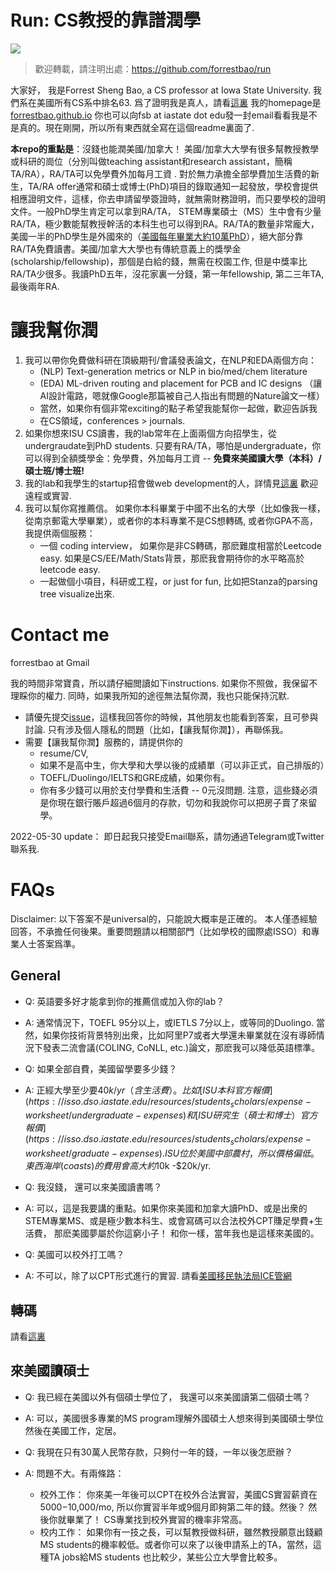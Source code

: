 # Run: CS教授的靠譜潤學

![](https://m.media-amazon.com/images/I/51PkOQXo5CL._SL500_.jpg)

> 歡迎轉載，請注明出處：<https://github.com/forrestbao/run>

大家好， 我是Forrest Sheng Bao, a CS professor at Iowa State University. 我們系在美國所有CS系中排名63.
爲了證明我是真人，請看[這裏](https://www.cs.iastate.edu/fsb) 我的homepage是 [forrestbao.github.io](http://forrestbao.github.io) 你也可以向fsb at iastate dot edu發一封email看看我是不是真的。現在剛開，所以所有東西就全寫在這個readme裏面了. 

**本repo的重點是**：沒錢也能潤美國/加拿大！ 美國/加拿大大學有很多幫教授教學或科研的崗位（分別叫做teaching assistant和research assistant，簡稱TA/RA），RA/TA可以免學費外加每月工資 . 對於無力承擔全部學費加生活費的新生，TA/RA offer通常和碩士或博士(PhD)項目的錄取通知一起發放，學校會提供相應證明文件，這樣，你去申請留學簽證時，就無需財務證明，而只要學校的證明文件。一般PhD學生肯定可以拿到RA/TA， STEM專業碩士（MS）生中會有少量RA/TA，極少數能幫教授幹活的本科生也可以得到RA。RA/TA的數量非常龐大，美國一半的PhD學生是外國來的（[美國每年畢業大約10萬PhD](https://www.nsf.gov/nsb/sei/one-pagers/Foreign-Born.pdf)），絕大部分靠RA/TA免費讀書。美國/加拿大大學也有傳統意義上的獎學金(scholarship/fellowship)，那個是白給的錢，無需在校園工作, 但是中獎率比RA/TA少很多。我讀PhD五年，沒花家裏一分錢，第一年fellowship, 第二三年TA, 最後兩年RA. 


# 讓我幫你潤
1. 我可以帶你免費做科研在頂級期刊/會議發表論文，在NLP和EDA兩個方向：
   - (NLP) Text-generation metrics or NLP in bio/med/chem literature
   - (EDA) ML-driven routing and placement for PCB and IC designs （讓AI設計電路，嗯就像Google那篇被自己人指出有問題的Nature論文一樣）
   - 當然，如果你有個非常exciting的點子希望我能幫你一起做，歡迎告訴我
   - 在CS領域，conferences > journals. 
2. 如果你想來ISU CS讀書，我的lab常年在上面兩個方向招學生，從undergraudate到PhD students. 只要有RA/TA，哪怕是undergraduate，你可以得到全額獎學金：免學費，外加每月工資 -- **免費來美國讀大學（本科）/碩士班/博士班!**
3. 我的lab和我學生的startup招會做web development的人，詳情見[這裏](https://www.notion.so/nlpdev/Remote-Hiring-People-9df52db7ba624954a58cac93a836b01b) 歡迎遠程或實習. 
4. 我可以幫你寫推薦信。 如果你本科畢業于中國不出名的大學（比如像我一樣，從南京郵電大學畢業），或者你的本科專業不是CS想轉碼, 或者你GPA不高，我提供兩個服務：
   - 一個 coding interview， 如果你是非CS轉碼，那麽難度相當於Leetcode easy. 如果是CS/EE/Math/Stats背景，那麽我會期待你的水平略高於leetcode easy.
   - 一起做個小項目，科研或工程，or just for fun, 比如把Stanza的parsing tree visualize出來. 
   


# Contact me

forrestbao at Gmail

我的時間非常寶貴，所以請仔細閲讀如下instructions. 如果你不照做，我保留不理睬你的權力. 同時，如果我所知的途徑無法幫你潤，我也只能保持沉默. 

* 請優先提交[issue](https://github.com/forrestbao/Run/issues)，這樣我回答你的時候，其他朋友也能看到答案，且可參與討論. 只有涉及個人隱私的問題（比如，【讓我幫你潤】），再聯係我。
* 需要【讓我幫你潤】服務的，請提供你的
   * resume/CV, 
   * 如果不是高中生，你大學和大學以後的成績單（可以非正式，自己排版的）
   * TOEFL/Duolingo/IELTS和GRE成績，如果你有。
   * 你有多少錢可以用於支付學費和生活費 -- 0元沒問題. 注意，這些錢必須是你現在銀行賬戶超過6個月的存款，切勿和我說你可以把房子賣了來留學。

2022-05-30 update： 即日起我只接受Email聯系，請勿通過Telegram或Twitter聯系我.

# FAQs

Disclaimer: 以下答案不是universal的，只能說大概率是正確的。 本人僅憑經驗回答，不承擔任何後果。重要問題請以相關部門（比如學校的國際處ISSO）和專業人士答案爲準。

## General

* Q: 英語要多好才能拿到你的推薦信或加入你的lab？
* A: 通常情況下，TOEFL 95分以上，或IETLS 7分以上，或等同的Duolingo. 當然，如果你技術背景特別出衆，比如阿里P7或者大學還未畢業就在沒有導師情況下發表二流會議(COLING, CoNLL, etc.)論文，那麽我可以降低英語標準。 

* Q: 如果全部自費，美國留學要多少錢？
* A: 正經大學至少要$40k/yr（含生活費）。比如[ISU本科官方報價](https://isso.dso.iastate.edu/resources/students_scholars/expense-worksheet/undergraduate-expenses)和[ISU研究生（碩士和博士）官方報價](https://isso.dso.iastate.edu/resources/students_scholars/expense-worksheet/graduate-expenses). ISU位於美國中部農村，所以價格偏低。東西海岸(coasts)的費用會高大約$10k -$20k/yr. 

* Q: 我沒錢， 還可以來美國讀書嗎？
* A: 可以，這是我要講的重點。如果你來美國和加拿大讀PhD、或是出衆的STEM專業MS、或是極少數本科生、或會寫碼可以合法校外CPT賺足學費+生活費， 那麽美國夢屬於你這窮小子！ 和你一樣，當年我也是這樣來美國的。

* Q: 美國可以校外打工嗎？ 
* A: 不可以，除了以CPT形式進行的實習. 請看[美國移民執法局ICE管網](https://www.ice.gov/sevis/employment#offCE)

## 轉碼

請看[這裏](switch_to_CS.md)

## 來美國讀碩士
* Q: 我已經在美國以外有個碩士學位了， 我還可以來美國讀第二個碩士嗎？
* A: 可以，美國很多專業的MS program理解外國碩士人想來得到美國碩士學位然後在美國工作，定居。

* Q: 我現在只有30萬人民幣存款，只夠付一年的錢，一年以後怎麽辦？
* A: 問題不大。有兩條路： 
     - 校外工作： 你來美一年後可以CPT在校外合法實習，美國CS實習薪資在$5000-$10,000/mo, 所以你實習半年或9個月即夠第二年的錢。然後？ 然後你就畢業了！ CS專業找到校外實習的機率非常高。 
     - 校内工作： 如果你有一技之長，可以幫教授做科研，雖然教授願意出錢顧MS students的機率較低。或者你可以來了以後申請系上的TA，當然，這種TA jobs給MS students 也比較少，某些公立大學會比較多。
